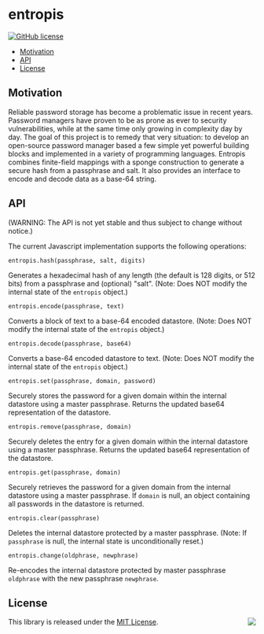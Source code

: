 # entropis

[![GitHub license](https://img.shields.io/badge/license-MIT-blue.svg)](https://raw.githubusercontent.com/gardhr/entropis/master/LICENSE.MIT)

- [Motivation](#motivation)
- [API](#api)
- [License](#license)

## Motivation

Reliable password storage has become a problematic issue in recent years. Password managers have proven to be as prone as ever to security vulnerabilities, while at the same time only growing in complexity day by day. The goal of this project is to remedy that very situation: to develop an open-source password manager based a few simple yet powerful building blocks and implemented in a variety of programming languages. Entropis combines finite-field mappings with a sponge construction to generate a secure hash from a passphrase and salt. It also provides an interface to encode and decode data as a base-64 string.

## API

(WARNING: The API is not yet stable and thus subject to change without notice.)

The current Javascript implementation supports the following operations:

`entropis.hash(passphrase, salt, digits)`

Generates a hexadecimal hash of any length (the default is 128 digits, or 512 bits) from a passphrase and (optional) "salt". (Note: Does NOT modify the internal state of the `entropis` object.)

`entropis.encode(passphrase, text)`

Converts a block of text to a base-64 encoded datastore. (Note: Does NOT modify the internal state of the `entropis` object.)

`entropis.decode(passphrase, base64)`

Converts a base-64 encoded datastore to text. (Note: Does NOT modify the internal state of the `entropis` object.)

`entropis.set(passphrase, domain, password)`

Securely stores the password for a given domain within the internal datastore using a master passphrase. Returns the updated base64 representation of the datastore.

`entropis.remove(passphrase, domain)`

Securely deletes the entry for a given domain within the internal datastore using a master passphrase. Returns the updated base64 representation of the datastore.

`entropis.get(passphrase, domain)`

Securely retrieves the password for a given domain from the internal datastore using a master passphrase. If `domain` is null, an object containing all passwords in the datastore is returned.

`entropis.clear(passphrase)`

Deletes the internal datastore protected by a master passphrase. (Note: If `passphrase` is null, the internal state is unconditionally reset.)

`entropis.change(oldphrase, newphrase)`

Re-encodes the internal datastore protected by master passphrase `oldphrase` with the new passphrase `newphrase`.

## License

<img align="right" src="http://opensource.org/trademarks/opensource/OSI-Approved-License-100x137.png">

This library is released under the [MIT License](http://opensource.org/licenses/MIT).
